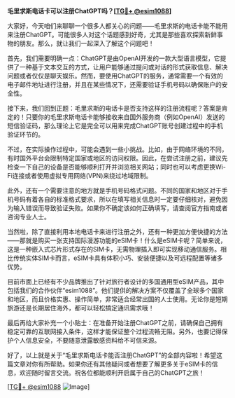 **毛里求斯电话卡可以注册ChatGPT吗？[[TG💪+ @esim1088](https://t.me/s/esim1088)]**

大家好，今天咱们来聊聊一个很多人都关心的问题——毛里求斯的电话卡能不能用来注册ChatGPT。可能很多人对这个话题感到好奇，尤其是那些喜欢探索新鲜事物的朋友。那么，就让我们一起深入了解这个问题吧！

首先，我们需要明确一点：ChatGPT是由OpenAI开发的一款大型语言模型，它提供了一种基于文本交互的方式，让用户能够通过提问或对话的形式获取信息、解决问题或者仅仅是聊天娱乐。然而，要使用ChatGPT的服务，通常需要一个有效的电子邮件地址进行注册，并且在某些情况下，还需要验证手机号码以确保账户的安全性。

接下来，我们回到正题：毛里求斯的电话卡是否支持这样的注册流程呢？答案是肯定的！只要你的毛里求斯电话卡能够接收来自国外服务商（例如OpenAI）发送的短信验证码，那么理论上它是完全可以用来完成ChatGPT账号创建过程中的手机验证环节的。

不过，在实际操作过程中，可能会遇到一些小挑战。比如，由于网络环境的不同，有时国外平台会限制特定国家或地区的访问权限。因此，在尝试注册之前，建议先检查一下自己的设备是否能够顺利打开并浏览相关网站；同时也可以考虑更换Wi-Fi连接或者使用虚拟专用网络(VPN)来绕过地域限制。

此外，还有一个需要注意的地方就是手机号码格式问题。不同的国家和地区对于手机号码有着各自的标准格式要求，所以在填写相关信息时一定要仔细核对，避免因为输入错误而导致验证失败。如果你不确定该如何正确填写，请查阅官方指南或者咨询专业人士。

当然啦，除了直接利用本地电话卡来进行注册之外，还有一种更加方便快捷的方法——那就是购买一张支持国际漫游功能的eSIM卡！什么是eSIM卡呢？简单来说，这是一种嵌入式芯片形式存在的SIM卡，无需物理插入即可实现移动通信服务。相比传统实体SIM卡而言，eSIM卡具有体积小巧、安装便捷以及可远程配置等诸多优势。

目前市面上已经有不少品牌推出了针对旅行者设计的多国通用型eSIM产品，其中包括我们的合作伙伴“esim1088”。他们提供的解决方案不仅覆盖了全球多个国家和地区，而且价格实惠、操作简单，非常适合经常出国的人士使用。无论你是短期旅游还是长期居住海外，都可以轻松搞定通讯需求哦！

最后再给大家补充一个小贴士：在准备开始注册ChatGPT之前，请确保自己拥有稳定可靠的互联网接入条件，这样才能保证整个过程流畅无阻。另外，也要记得保护个人信息安全，不要随意泄露敏感资料给不可信来源。

好了，以上就是关于“毛里求斯电话卡能否注册ChatGPT”的全部内容啦！希望这篇文章对你有所帮助。如果你还有其他疑问或者想要了解更多关于eSIM卡的信息，欢迎随时留言交流。祝各位都能顺利开启属于自己的ChatGPT之旅！

[[TG💪+ @esim1088](https://t.me/s/esim1088) ![Image](https://i.postimg.cc/4NQfJmqS/Snipaste-2025-05-13-00-14-12.png)]